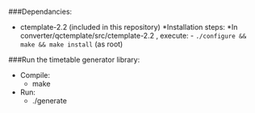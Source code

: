 ###Dependancies:
* ctemplate-2.2 (included in this repository)
    *Installation steps:
        *In converter/qctemplate/src/ctemplate-2.2 , execute:
        - `./configure && make && make install`           (as root)

###Run the timetable generator library:
* Compile:
    - make
* Run:
    - ./generate
